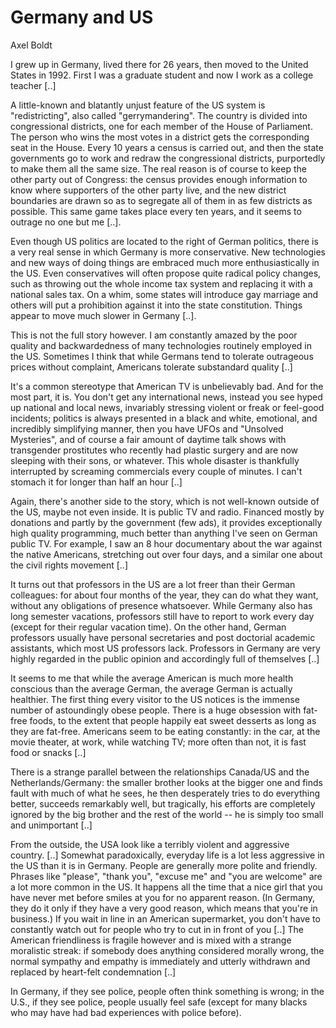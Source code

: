 # Germany and US

Axel Boldt

I grew up in Germany, lived there for 26 years, then moved to the United States in 1992. First I was a graduate student and now I work as a college teacher [..]

A little-known and blatantly unjust feature of the US system is "redistricting", also called "gerrymandering". The country is divided into congressional districts, one for each member of the House of Parliament. The person who wins the most votes in a district gets the corresponding seat in the House. Every 10 years a census is carried out, and then the state governments go to work and redraw the congressional districts, purportedly to make them all the same size. The real reason is of course to keep the other party out of Congress: the census provides enough information to know where supporters of the other party live, and the new district boundaries are drawn so as to segregate all of them in as few districts as possible. This same game takes place every ten years, and it seems to outrage no one but me [..].

Even though US politics are located to the right of German politics, there is a very real sense in which Germany is more conservative. New technologies and new ways of doing things are embraced much more enthusiastically in the US. Even conservatives will often propose quite radical policy changes, such as throwing out the whole income tax system and replacing it with a national sales tax. On a whim, some states will introduce gay marriage and others will put a prohibition against it into the state constitution. Things appear to move much slower in Germany [..].

This is not the full story however. I am constantly amazed by the poor quality and backwardedness of many technologies routinely employed in the US. Sometimes I think that while Germans tend to tolerate outrageous prices without complaint, Americans tolerate substandard quality [..]

It's a common stereotype that American TV is unbelievably bad. And for the most part, it is. You don't get any international news, instead you see hyped up national and local news, invariably stressing violent or freak or feel-good incidents; politics is always presented in a black and white, emotional, and incredibly simplifying manner, then you have UFOs and "Unsolved Mysteries", and of course a fair amount of daytime talk shows with transgender prostitutes who recently had plastic surgery and are now sleeping with their sons, or whatever. This whole disaster is thankfully interrupted by screaming commercials every couple of minutes. I can't stomach it for longer than half an hour [..]

Again, there's another side to the story, which is not well-known outside of the US, maybe not even inside. It is public TV and radio. Financed mostly by donations and partly by the government (few ads), it provides exceptionally high quality programming, much better than anything I've seen on German public TV. For example, I saw an 8 hour documentary about the war against the native Americans, stretching out over four days, and a similar one about the civil rights movement [..]

It turns out that professors in the US are a lot freer than their German colleagues: for about four months of the year, they can do what they want, without any obligations of presence whatsoever. While Germany also has long semester vacations, professors still have to report to work every day (except for their regular vacation time). On the other hand, German professors usually have personal secretaries and post doctorial academic assistants, which most US professors lack. Professors in Germany are very highly regarded in the public opinion and accordingly full of themselves [..]

It seems to me that while the average American is much more health conscious than the average German, the average German is actually healthier. The first thing every visitor to the US notices is the immense number of astoundingly obese people. There is a huge obsession with fat-free foods, to the extent that people happily eat sweet desserts as long as they are fat-free. Americans seem to be eating constantly: in the car, at the movie theater, at work, while watching TV; more often than not, it is fast food or snacks [..]

There is a strange parallel between the relationships Canada/US and the Netherlands/Germany: the smaller brother looks at the bigger one and finds fault with much of what he sees, he then desperately tries to do everything better, succeeds remarkably well, but tragically, his efforts are completely ignored by the big brother and the rest of the world -- he is simply too small and unimportant [..]

From the outside, the USA look like a terribly violent and aggressive country. [..] Somewhat paradoxically, everyday life is a lot less aggressive in the US than it is in Germany. People are generally more polite and friendly. Phrases like "please", "thank you", "excuse me" and "you are welcome" are a lot more common in the US. It happens all the time that a nice girl that you have never met before smiles at you for no apparent reason. (In Germany, they do it only if they have a very good reason, which means that you're in business.) If you wait in line in an American supermarket, you don't have to constantly watch out for people who try to cut in in front of you [..] The American friendliness is fragile however and is mixed with a strange moralistic streak: if somebody does anything considered morally wrong, the normal sympathy and empathy is immediately and utterly withdrawn and replaced by heart-felt condemnation [..]

In Germany, if they see police, people often think something is wrong; in the U.S., if they see police, people usually feel safe (except for many blacks who may have had bad experiences with police before).
